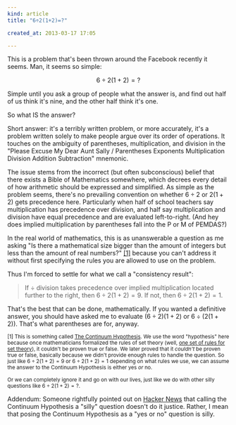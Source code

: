 ```yaml
---
kind: article
title: "6÷2(1+2)=?"

created_at: 2013-03-17 17:05

---
```


This is a problem that's been thrown around the Facebook recently it seems. Man, it seems so simple:

$$6÷2(1+2)=?$$

Simple until you ask a group of people what the answer is, and find out half of us think it's nine, and the other half think it's one.

So what IS the answer?

<!-- more -->

Short answer: it's a terribly written problem, or more accurately, it's a problem written solely to make people argue over its order of operations. It touches on the ambiguity of parentheses, multiplication, and division in the "Please Excuse My Dear Aunt Sally / Parentheses Exponents Multiplication Division Addition Subtraction" mnemonic.

The issue stems from the incorrect (but often subconscious) belief that there exists a Bible of Mathematics somewhere, which decrees every detail of how arithmetic should be expressed and simplified. As simple as the problem seems, there's no prevailing convention on whether $6÷2$ or $2(1+2)$ gets precedence here. Particularly when half of school teachers say multiplication has precedence over division, and half say multiplication and division have equal precedence and are evaluated left-to-right. (And hey does implied multiplication by parentheses fall into the P or M of PEMDAS?)

In the real world of mathematics, this is as unanswerable a question as me asking "Is there a mathematical size bigger than the amount of integers but less than the amount of real numbers?" [\[1\]](#footnote-1) because you can't address it without first specifying the rules you are allowed to use on the problem.

Thus I'm forced to settle for what we call a "consistency result": 

> If ÷ division takes precedence over implied multiplication located further to the right, then $6÷2(1+2)=9$. If not, then $6÷2(1+2)=1$.

That's the best that can be done, mathematically. If you wanted a definitive answer, you should have asked me to evaluate $(6÷2)(1+2)$ or $6÷(2(1+2))$. That's what parentheses are for, anyway.

<small id="footnote-1">[1] This is something called [The Continuum Hypothesis](http://en.wikipedia.org/wiki/Continuum_hypothesis). We use the word "hypothesis" here because once mathematicians formalized the rules of set theory (well, [one set of rules for set theory](http://en.wikipedia.org/wiki/Zermelo%E2%80%93Fraenkel_set_theory)), it couldn't be proven true or false. We later proved that it *couldn't* be proven true or false, basically because we didn't provide enough rules to handle the question. So just like $6÷2(1+2)=9$ or $6÷2(1+2)=1$ depending on what rules we use, we can assume the answer to the Continuum Hypothesis is either yes *or* no.

Or we can completely ignore it and go on with our lives, just like we do with other silly questions like $6÷2(1+2)=?$.</small>

Addendum: Someone rightfully pointed out on [Hacker News](https://news.ycombinator.com/item?id=5391415) that calling the Continuum Hypothesis a "silly" question doesn't do it justice. Rather, I mean that posing the Continuum Hypothesis as a "yes or no" question is silly.